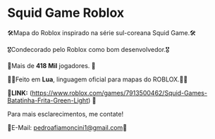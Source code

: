 #  Squid Game Roblox

🛠Mapa do Roblox inspirado na série sul-coreana Squid Game.🛠

🎖Condecorado pelo Roblox como bom desenvolvedor.🎖

🎉Mais de **418 Mil** jogadores. 🎉

👨‍💻Feito em **Lua**, linguagem oficial para mapas do ROBLOX.👨‍💻

🔗**LINK:** (https://www.roblox.com/games/7913500462/Squid-Games-Batatinha-Frita-Green-Light) 🔗

Para mais esclarecimentos, me contate!

📩E-Mail: pedroafiamoncini1@gmail.com📩
